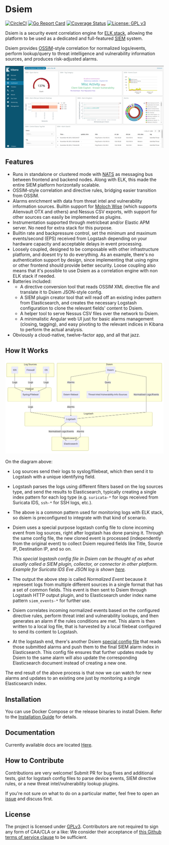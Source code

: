 # Dsiem 

[![CircleCI](https://circleci.com/gh/defenxor/dsiem.svg?style=shield&circle-token=def79b85071ad74a4bb86fd9d225bb09d00694c5)](https://circleci.com/gh/defenxor/dsiem) [![Go Report Card](https://goreportcard.com/badge/github.com/defenxor/dsiem)](https://goreportcard.com/report/github.com/defenxor/dsiem) [![Coverage Status](https://coveralls.io/repos/github/defenxor/dsiem/badge.svg?branch=master&t=4EXv3N)](https://coveralls.io/github/defenxor/dsiem?branch=master) [![License: GPL v3](https://img.shields.io/badge/License-GPL%20v3-blue.svg)](https://www.gnu.org/licenses/gpl-3.0) 

Dsiem is a security event correlation engine for [ELK stack](https://www.elastic.co/elk-stack), allowing the platform to be used as a dedicated and full-featured [SIEM](https://en.wikipedia.org/wiki/Security_information_and_event_management) system.

Dsiem provides [OSSIM](https://www.alienvault.com/products/ossim)-style correlation for normalized logs/events, perform lookup/query to threat intelligence and vulnerability information sources, and produces risk-adjusted alarms.

![Example Kibana Dashboard](/docs/images/kbn-dashboard.png)

## Features

* Runs in standalone or clustered mode with [NATS](https://nats.io/) as messaging bus between frontend and backend nodes. Along with ELK, this made the entire SIEM platform horizontally scalable.
* OSSIM-style correlation and directive rules, bridging easier transition from OSSIM.
* Alarms enrichment with data from threat intel and vulnerability information sources. Builtin support for [Moloch Wise](https://github.com/aol/moloch/wiki/WISE) (which supports Alienvault OTX and others) and Nessus CSV exports, with support for other sources can easily be implemented as plugins.
* Instrumentation supported through metricbeat and/or Elastic APM server. No need for extra stack for this purpose.
* Builtin rate and backpressure control, set the minimum and maximum events/second (EPS) received from Logstash depending on your hardware capacity and acceptable delays in event processing.
* Loosely coupled, designed to be composable with other infrastructure platform, and doesnt try to do everything. As an example, there's no authentication support by design, since implementing that using nginx or other frontend should provide better security. Loose coupling  also means that it's possible to use Dsiem as a correlation engine with non ELK stack if needed.
* Batteries included:
    * A directive conversion tool that reads OSSIM XML directive file and translate it to Dsiem JSON-style config.
    * A SIEM plugin creator tool that will read off an existing index pattern from Elasticsearch, and creates the necessary Logstash configuration to clone the relevant fields' content to Dsiem.
    * A helper tool to serve Nessus CSV files over the network to Dsiem.
    * A minimalistic Angular web UI just for basic alarms management (closing, tagging), and easy pivoting to the relevant indices in Kibana to perform the actual analysis.
* Obviously a cloud-native, twelve-factor app, and all that jazz.

## How It Works

![Simple Architecture](/docs/images/simple-arch.png)

On the diagram above:

* Log sources send their logs to syslog/filebeat, which then send it to Logstash with a unique identifying field.

* Logstash parses the logs using different filters based on the log sources type, and send the results to Elasticsearch, typically creating a single index pattern for each log type (e.g. `suricata-*` for logs received from Suricata IDS, `ssh-*` for SSH logs, etc.). 

* The above is a common pattern used for monitoring logs with ELK stack, so dsiem is preconfigured to integrate with that kind of scenario.

* Dsiem uses a special purpose logstash config file to clone incoming event from log sources, right after logstash has done parsing it. Through the same config file, the new cloned event is processed (independently from the original event) to collect Dsiem required fields like Title, Source IP, Destination IP, and so on.

  *This special logstash config file in Dsiem can be thought of as what usually called a SIEM plugin, collector, or connector in other platform. Example for Suricata IDS Eve JSON log is shown [here](https://github.com/defenxor/dsiem/blob/master/deployments/docker/conf/logstash/conf.d/70_siem-plugin-suricata.conf).*
    
* The output the above step is called *Normalized Event* because it represent logs from multiple different sources in a single format that has a set of common fields. This event is then sent to Dsiem through Logstash HTTP output plugin, and to Elasticsearch under index name pattern ```siem_events-*``` for further use.

* Dsiem correlates incoming normalized events based on the configured directive rules, perform threat intel and vulnerability lookups, and then generates an alarm if the rules conditions are met. This alarm is then written to a local log file, that is harvested by a local filebeat configured to send its content to Logstash.

* At the logstash end, there's another Dsiem [special config file](https://github.com/defenxor/dsiem/blob/master/deployments/docker/conf/logstash/conf.d/80_siem.conf) that reads those submitted alarms and push them to the final SIEM alarm index in Elasticsearch. This config file ensures that further updates made by Dsiem to the same alarm will also update the corresponding Elasticsearch document instead of creating a new one.
    
The end result of the above process is that now we can watch for new alarms and updates to an existing one just by monitoring a single Elasticsearch index.

## Installation

You can use Docker Compose or the release binaries to install Dsiem. Refer to the [Installation Guide](/docs/installation.md) for details.

## Documentation

Currently available docs are located [Here](/docs).

## How to Contribute

Contributions are very welcome! Submit PR for bug fixes and additional tests, gist for logstash config files to parse device events, SIEM directive rules, or a new threat intel/vulnerability lookup plugins.

If you're not sure on what to do on a particular matter, feel free to open an <a href="https://github.com/defenxor/dsiem/issues"> issue</a> and discuss first.

## License

The project is licensed under <a href="https://github.com/defenxor/dsiem/blob/master/LICENSE">GPLv3</a>. Contributors are not required to sign any form of CAA/CLA or a like: We consider their acceptance of <a href="https://help.github.com/articles/github-terms-of-service/#6-contributions-under-repository-license">this Github terms of service clause</a> to be sufficient.